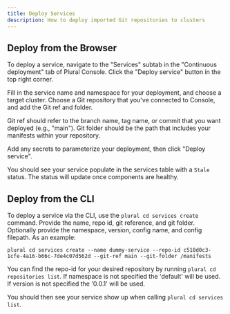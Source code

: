 ```yaml
---
title: Deploy Services
description: How to deploy imported Git repositories to clusters
---
```


## Deploy from the Browser

To deploy a service, navigate to the "Services" subtab in the "Continuous deployment" tab of Plural Console. Click the "Deploy service" button in the top right corner.

Fill in the service name and namespace for your deployment, and choose a target cluster. Choose a Git repository that you've connected to Console, and add the Git ref and folder.

Git ref should refer to the branch name, tag name, or commit that you want deployed (e.g., "main"). Git folder should be the path that includes your manifests within your repository.

Add any secrets to parameterize your deployment, then click "Deploy service".

You should see your service populate in the services table with a `Stale` status. The status will update once components are healthy.

## Deploy from the CLI

To deploy a service via the CLI, use the `plural cd services create` command. Provide the name, repo id, git reference, and git folder. Optionally provide the namespace, version, config name, and config filepath. As an example:

```
plural cd services create --name dummy-service --repo-id c518d0c3-1cfe-4a16-b66c-7de4c07d562d --git-ref main --git-folder /manifests
```

You can find the repo-id for your desired repository by running `plural cd repositories list`. If namespace is not specified the 'default' will be used. If version is not specified the '0.0.1' will be used.

You should then see your service show up when calling `plural cd services list`.
